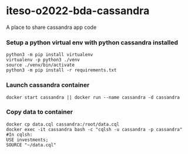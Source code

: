 # iteso-o2022-bda-cassandra

A place to share cassandra app code

### Setup a python virtual env with python cassandra installed
```
python3 -m pip install virtualenv
virtualenv -p python3 ./venv
source ./venv/bin/activate
python3 -m pip install -r requirements.txt
```


### Launch cassandra container
```
docker start cassandra || docker run --name cassandra -d cassandra
```

### Copy data to container
```
docker cp data.cql cassandra:/root/data.cql
docker exec -it cassandra bash -c "cqlsh -u cassandra -p cassandra"
#In cqlsh:
USE investments;
SOURCE "~/data.cql"
```
